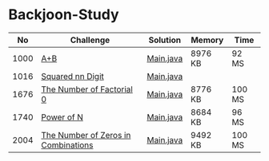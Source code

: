 # Backjoon-Study


| No   | Challenge                                                                   | Solution                                               | Memory  | Time   |
| ---- | --------------------------------------------------------------------------- | ------------------------------------------------------ | ------- | ------ |
| 1000 | [A+B](https://www.acmicpc.net/problem/1000)                                 | [Main.java](problems/src/bj100x/bj1000/Main.java?ts=4) | 8976 KB |  92 MS | 
| 1016 | [Squared nn Digit](https://www.acmicpc.net/problem/1016)                    | [Main.java](problems/src/bj100x/bj1016/Main.java?ts=4) |         |        |
| 1676 | [The Number of Factorial 0](https://www.acmicpc.net/problem/1676)           | [Main.java](problems/src/bj167x/bj1676/Main.java?ts=4) | 8776 KB | 100 MS |
| 1740 | [Power of N](https://www.acmicpc.net/problem/1740)                          | [Main.java](problems/src/bj174x/bj1740/Main.java?ts=4) | 8684 KB |  96 MS |
| 2004 | [The Number of Zeros in Combinations](https://www.acmicpc.net/problem/2004) | [Main.java](problems/src/bj200x/bj2004/Main.java?ts=4) | 9492 KB | 100 MS |